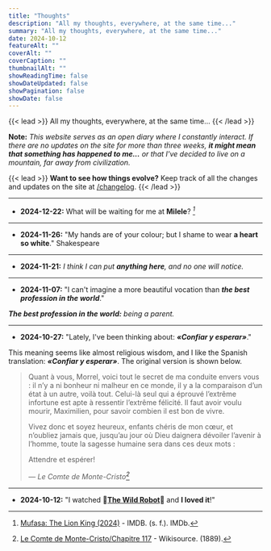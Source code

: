 ```yaml
---
title: "Thoughts"
description: "All my thoughts, everywhere, at the same time..."
summary: "All my thoughts, everywhere, at the same time..."
date: 2024-10-12
featureAlt: ""
coverAlt: ""
coverCaption: ""
thumbnailAlt: ""
showReadingTime: false
showDateUpdated: false
showPagination: false
showDate: false
---
```


{{< lead >}}
All my thoughts, everywhere, at the same time...
{{< /lead >}}

**Note:** *This website serves as an open diary where I constantly interact. If there are no updates on the site for more than three weeks, **it might mean that something has happened to me...** or that I've decided to live on a mountain, far away from civilization.*

{{< lead >}}
**Want to see how things evolve?** Keep track of all the changes and updates on the site at [/changelog](/changelog).
{{< /lead >}}

---

- **2024-12-22:** What will be waiting for me at **Milele**? <cite>[^2]</cite>

[^2]: [Mufasa: The Lion King (2024)](https://www.imdb.com/title/tt13186482/) - IMDB. (s. f.). IMDb.

---

- **2024-11-26:** "My hands are of your colour; but I shame to wear **a heart so white**." Shakespeare

---

- **2024-11-21:** *I think I can put **anything here**, and no one will notice.*

---

- **2024-11-07:** "I can't imagine a more beautiful vocation than ***the best profession in the world***."

***The best profession in the world:** being a parent.*

---

- **2024-10-27:** "Lately, I've been thinking about: ***«Confiar y esperar»***."

This meaning seems like almost religious wisdom, and I like the Spanish translation: ***«Confiar y esperar»***. The original version is shown below.

> Quant à vous, Morrel, voici tout le secret de ma conduite envers vous : il n’y a ni bonheur ni malheur en ce monde, il y a la comparaison d’un état à un autre, voilà tout. Celui-là seul qui a éprouvé l’extrême infortune est apte à ressentir l’extrême félicité. Il faut avoir voulu mourir, Maximilien, pour savoir combien il est bon de vivre.
> 
> Vivez donc et soyez heureux, enfants chéris de mon cœur, et n’oubliez jamais que, jusqu’au jour où Dieu daignera dévoiler l’avenir à l’homme, toute la sagesse humaine sera dans ces deux mots :
> 
> Attendre et espérer!
>
> — <cite>Le Comte de Monte-Cristo[^1]</cite>

[^1]: [Le Comte de Monte-Cristo/Chapitre 117](https://fr.wikisource.org/wiki/Le_Comte_de_Monte-Cristo/Chapitre_117) - Wikisource. (1889).

---

- **2024-10-12:** "I watched 🤖[**The Wild Robot**](https://www.imdb.com/title/tt29623480/)🦆 and **I loved it**!"